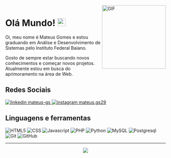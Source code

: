 <img align="right" alt="GIF" src="https://user-images.githubusercontent.com/5713670/87202985-820dcb80-c2b6-11ea-9f56-7ec461c497c3.gif" width="200"/>

# Olá Mundo!  <img src="https://media.giphy.com/media/hvRJCLFzcasrR4ia7z/giphy.gif" width="25px">

Oi, meu nome é Mateus Gomes e estou graduando em Análise e Desenvolvimento de Sistemas pelo Instituto Federal Baiano. 

Gosto de sempre estar buscando novos conhecimentos e começar novos projetos. Atualmente estou em busca do aprimoramento na área de Web.

## Redes Sociais
<a href="https://www.linkedin.com/in/mateus-gs/">
    <img src="https://img.shields.io/badge/linkedin%20-0A66C2?style=for-the-badge&logo=linkedin&logoColor=white" alt="linkedin mateus-gs"/>
</a>

<a href="https://www.instagram.com/mateus.gs29/">
    <img src="https://img.shields.io/badge/instagram%20-DD2476?style=for-the-badge&logo=instagram&logoColor=white" alt="instagram mateus.gs29"/>
</a>

## Linguagens e ferramentas

![HTML5](https://img.shields.io/badge/%20html-141321?style=for-the-badge&logo=html5) 
![CSS](https://img.shields.io/badge/%20css-141321?style=for-the-badge&logo=css3&logoColor=31A1D6) 
![Javascript](https://img.shields.io/badge/%20javascript-141321?style=for-the-badge&logo=javascript) 
![PHP](https://img.shields.io/badge/%20php-141321?style=for-the-badge&logo=php&logoColor=777BB4) 
![Python](https://img.shields.io/badge/%20python-141321?style=for-the-badge&logo=python) 
![MySQL](https://img.shields.io/badge/%20mysql-141321?style=for-the-badge&logo=mysql) 
![Postgresql](https://img.shields.io/badge/%20postgresql-141321?style=for-the-badge&logo=postgresql&logoColor=31648C) 
![Git](https://img.shields.io/badge/%20git-141321?style=for-the-badge&logo=git)
![GitHub](https://img.shields.io/badge/%20github-141321?style=for-the-badge&logo=github) 

***
<p align="center"><img src="https://github-readme-stats.vercel.app/api?username=mateusgs29&show_icons=true&theme=radical&title_color=F71B5D&text_color=fff&icon_color=F71B5D"> </p>
